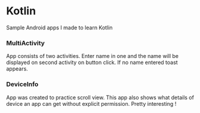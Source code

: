 # Kotlin
Sample Android apps I made to learn Kotlin

### MultiActivity
App consists of two activities. Enter name in one and the name will be displayed on second activity on button click. If no name entered toast appears.

### DeviceInfo
App was created to practice scroll view. This app also shows what details of device an app can get without explicit permission. Pretty interesting !
